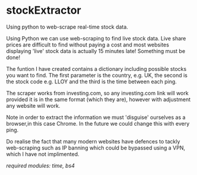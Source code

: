 # stockExtractor
Using python to web-scrape real-time stock data.

Using Python we can use web-scraping to find live stock data. Live share prices are difficult to find without paying a cost and most websites displaying 'live' stock data is actually 15 minutes late! Something must be done!

The funtion I have created contains a dictionary including possible stocks you want to find. The first parameter is the country, e.g. UK, the second is the stock code e.g. LLOY and the third is the time between each ping.  

The scraper works from investing.com, so any investing.com link will work provided it is in the same format (which they are), however with adjustment any website will work.

Note in order to extract the information we must 'disguise' ourselves as a browser,in this case Chrome. In the future we could change this with every ping. 

Do realise the fact that many modern websites have defences to tackly web-scraping such as IP banning which could be bypassed using a VPN, which I have not implimented. 

*required modules: time, bs4*
